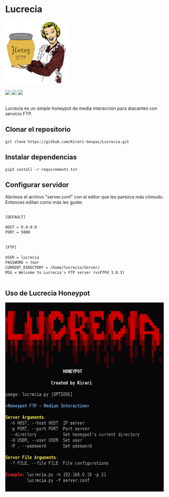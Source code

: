 # Lucrecia
<p align="left">
    <img src="img/LucreciaLogo.jpg" width="200" height="200">
    <br><br>
    <img src="https://img.shields.io/badge/Hecho%20en-Python3-orange">
    <a href="https://github.com/Kirari-Senpai"><img src="https://img.shields.io/badge/Creado%20por-Kirari-green"></a>
    <a href="https://github.com/Kirari-Senpai?tab=repositories"><img src="https://img.shields.io/badge/Ver%20m%C3%A1s-repositorios-yellow"></a>
    <br><br>
    
Lucrecia es un simple honeypot de media interacción para atacantes con servicio FTP.
</p>

## Clonar el repositorio ##

```
git clone https://github.com/Kirari-Senpai/Lucrecia.git
```

## Instalar dependencias ##

```
pip3 install -r requirements.txt
```

## Configurar servidor ##

Abrimos el archivo "server.conf" con el editor que les parezca más cómodo. Entonces editan como más les guste:

```

[DEFAULT]

HOST = 0.0.0.0
PORT = 5000


[FTP]

USER = lucrecia
PASSWORD = toor
CURRENT_DIRECTORY = /home/lucrecia/Server/
MSG = Welcome to Lucrecia's FTP server (vsFTPd 3.0.3)


```

## Uso de Lucrecia Honeypot ##

<img src="img/LucreciaUsage.png" height="600" width="635">
